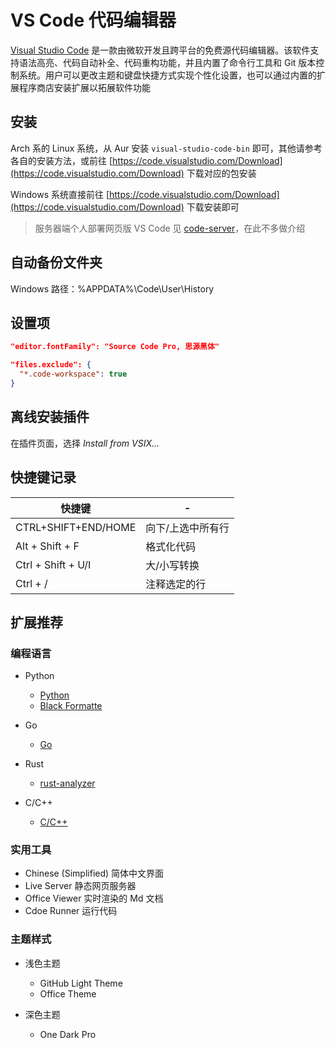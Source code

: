 # VS Code 代码编辑器

[Visual Studio Code](https://code.visualstudio.com) 是一款由微软开发且跨平台的免费源代码编辑器。该软件支持语法高亮、代码自动补全、代码重构功能，并且内置了命令行工具和 Git 版本控制系统。用户可以更改主题和键盘快捷方式实现个性化设置，也可以通过内置的扩展程序商店安装扩展以拓展软件功能

## 安装

Arch 系的 Linux 系统，从 Aur 安装 `visual-studio-code-bin` 即可，其他请参考各自的安装方法，或前往 [https://code.visualstudio.com/Download](https://code.visualstudio.com/Download) 下载对应的包安装

Windows 系统直接前往 [https://code.visualstudio.com/Download](https://code.visualstudio.com/Download) 下载安装即可

> 服务器端个人部署网页版 VS Code 见 [code-server](https://github.com/coder/code-server)，在此不多做介绍

## 自动备份文件夹

Windows 路径：%APPDATA%\Code\User\History

## 设置项

```json
"editor.fontFamily": "Source Code Pro, 思源黑体"

"files.exclude": {
  "*.code-workspace": true
}
```

## 离线安装插件

在插件页面，选择 _Install from VSIX..._

## 快捷键记录

快捷键|-
-|-
CTRL+SHIFT+END/HOME|向下/上选中所有行
Alt + Shift + F|格式化代码
Ctrl + Shift + U/I|大/小写转换
Ctrl + /|注释选定的行

## 扩展推荐

### 编程语言

- Python
  - [Python](https://marketplace.visualstudio.com/items?itemName=ms-python.python)
  - [Black Formatte](https://marketplace.visualstudio.com/items?itemName=ms-python.python)

- Go
  - [Go](https://marketplace.visualstudio.com/items?itemName=golang.Go)

- Rust
  - [rust-analyzer](https://marketplace.visualstudio.com/items?itemName=rust-lang.rust-analyzer)

- C/C++
  - [C/C++](https://marketplace.visualstudio.com/items?itemName=ms-vscode.cpptools)

### 实用工具

- Chinese (Simplified) 简体中文界面
- Live Server 静态网页服务器
- Office Viewer 实时渲染的 Md 文档
- Cdoe Runner 运行代码

### 主题样式

- 浅色主题
  - GitHub Light Theme
  - Office Theme

- 深色主题
  - One Dark Pro
